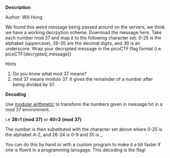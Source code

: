 **Description**

Author: Will Hong

We found this weird message being passed around on the servers, we think we have a working decrpytion scheme. Download the message here. Take each number mod 37 and map it to the following character set: 0-25 is the alphabet (uppercase), 26-35 are the decimal digits, and 36 is an underscore. Wrap your decrypted message in the picoCTF flag format (i.e. picoCTF{decrypted_message})

Hints
1) Do you know what mod 37 means?
2) mod 37 means modulo 37. It gives the remainder of a number after being divided by 37.

**Decoding**

Use [modular arithmetic](https://en.wikipedia.org/wiki/Modular_arithmetic) to transform the numbers given in message.txt in a mod 37 environment. 

i.e **38≡1 (mod 37)** or **40≡3 (mod 37)**

The number is then substituted with the character set above where 0-25 is the alphabet A-Z, and 26-24 is 0-9 and 35 is _

You can do this by hand or with a custom program to make it a bit faster if one is fluent in a programming lanugage.
This decoding is the flag!
